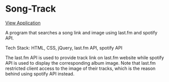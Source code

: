 # Song-Track
[View Application](http://xiaomin-chen.com/coding-project/song-track-finder/song-track-finder.html)

A program that searches a song link and image using last.fm and spotify API.

Tech Stack: HTML, CSS, jQuery, last.fm API, spotify API

The last.fm API is used to provide track link on last.fm website while spotify API is used to display the corresponding album image.
Note that last.fm restricted client access to the image of their tracks, which is the reason behind using spotify API instead.
